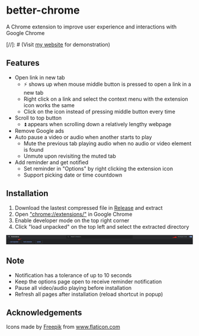 # better-chrome

A Chrome extension to improve user experience and interactions with Google Chrome

[//]: # (Visit [my website](https://bgdanny.github.io/extension) for demonstration)

## Features

- Open link in new tab 
    - ⚡ shows up when mouse middle button is pressed to open a link in a new tab
    - Right click on a link and select the context menu with the extension icon works the same
    - Click on the icon instead of pressing middle button every time
- Scroll to top button
    - ⏫ appears when scrolling down a relatively lengthy webpage
- Remove Google ads
- Auto pause a video or audio when another starts to play
    - Mute the previous tab playing audio when no audio or video element is found
    - Unmute upon revisiting the muted tab
- Add reminder and get notified
    - Set reminder in "Options" by right clicking the extension icon
    - Support picking date or time countdown

## Installation

1. Download the lastest compressed file in [Release](https://github.com/BGDanny/better-chrome/releases) and extract
2. Open ["chrome://extensions/"](chrome://extensions/) in Google Chrome
3. Enable developer mode on the top right corner
4. Click "load unpacked" on the top left and select the extracted directory

![installation](images/readme1.png)

## Note

- Notification has a tolerance of up to 10 seconds
- Keep the options page open to receive reminder notification
- Pause all video/audio playing before installation
- Refresh all pages after installation (reload shortcut in popup)
## Acknowledgements

<div>Icons made by <a href="https://www.freepik.com" title="Freepik">Freepik</a> from <a href="https://www.flaticon.com/" title="Flaticon">www.flaticon.com</a></div>

